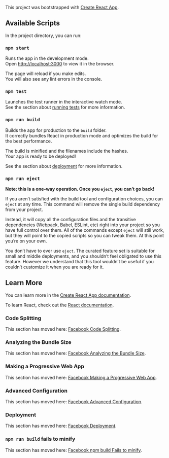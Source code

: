 This project was bootstrapped with [Create React App](https://github.com/facebook/create-react-app).

## Available Scripts

In the project directory, you can run:

### `npm start`

Runs the app in the development mode.<br>
Open [http://localhost:3000](http://localhost:3000) to view it in the browser.

The page will reload if you make edits.<br>
You will also see any lint errors in the console.

### `npm test`

Launches the test runner in the interactive watch mode.<br>
See the section about [running tests](https://facebook.github.io/create-react-app/docs/running-tests) for more information.

### `npm run build`

Builds the app for production to the `build` folder.<br>
It correctly bundles React in production mode and optimizes the build for the best performance.

The build is minified and the filenames include the hashes.<br>
Your app is ready to be deployed!

See the section about [deployment](https://facebook.github.io/create-react-app/docs/deployment) for more information.

### `npm run eject`

**Note: this is a one-way operation. Once you `eject`, you can’t go back!**

If you aren’t satisfied with the build tool and configuration choices, you can `eject` at any time. This command will remove the single build dependency from your project.

Instead, it will copy all the configuration files and the transitive dependencies (Webpack, Babel, ESLint, etc) right into your project so you have full control over them. All of the commands except `eject` will still work, but they will point to the copied scripts so you can tweak them. At this point you’re on your own.

You don’t have to ever use `eject`. The curated feature set is suitable for small and middle deployments, and you shouldn’t feel obligated to use this feature. However we understand that this tool wouldn’t be useful if you couldn’t customize it when you are ready for it.

## Learn More

You can learn more in the [Create React App documentation](https://facebook.github.io/create-react-app/docs/getting-started).

To learn React, check out the [React documentation](https://reactjs.org/).

### Code Splitting

This section has moved here: [Facebook Code Splitting](https://facebook.github.io/create-react-app/docs/code-splitting).

### Analyzing the Bundle Size

This section has moved here: [Facebook Analyzing the Bundle Size](https://facebook.github.io/create-react-app/docs/analyzing-the-bundle-size).

### Making a Progressive Web App

This section has moved here: [Facebook Making a Progressive Web App](https://facebook.github.io/create-react-app/docs/making-a-progressive-web-app).

### Advanced Configuration

This section has moved here: [Facebook Advanced Configuration](https://facebook.github.io/create-react-app/docs/advanced-configuration).

### Deployment

This section has moved here: [Facebook Deployment](https://facebook.github.io/create-react-app/docs/deployment).

### `npm run build` fails to minify

This section has moved here: [Facebook npm build Fails to minify](https://facebook.github.io/create-react-app/docs/troubleshooting#npm-run-build-fails-to-minify).
